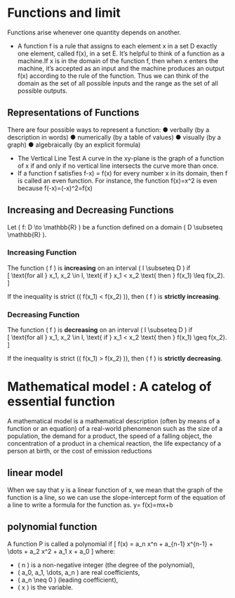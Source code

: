 # Functions and limit
Functions arise whenever one quantity depends on another.
* A function f is a rule that assigns to each element x in a set D exactly one element, called f(x), in a set E.
It’s helpful to think of a function as a machine.If x is in the domain of
the function f, then when x enters the machine, it’s accepted as an input and the machine produces an output f(x) according to the rule of the function. Thus we can think of the
domain as the set of all possible inputs and the range as the set of all possible outputs.

## Representations of Functions
There are four possible ways to represent a function:
● verbally (by a description in words)
● numerically (by a table of values)
● visually (by a graph)
● algebraically (by an explicit formula)

* The Vertical Line Test A curve in the xy-plane is the graph of a function of x if and only if no vertical line intersects the curve more than once.
* If a function f satisfies f-x) = f(x) for every number x in its domain, then f is called an even function. For instance, the function f(x)=x^2
 is even because  f(-x)=(-x)^2=f(x)

##  Increasing and Decreasing Functions

Let \( f: D \to \mathbb{R} \) be a function defined on a domain \( D \subseteq \mathbb{R} \).

### Increasing Function
The function \( f \) is **increasing** on an interval \( I \subseteq D \) if  
\[
\text{for all } x_1, x_2 \in I, \text{ if } x_1 < x_2 \text{ then } f(x_1) \leq f(x_2).
\]

If the inequality is strict (\( f(x_1) < f(x_2) \)), then \( f \) is **strictly increasing**.

### Decreasing Function
The function \( f \) is **decreasing** on an interval \( I \subseteq D \) if  
\[
\text{for all } x_1, x_2 \in I, \text{ if } x_1 < x_2 \text{ then } f(x_1) \geq f(x_2).
\]

If the inequality is strict (\( f(x_1) > f(x_2) \)), then \( f \) is **strictly decreasing**.


# Mathematical model : A catelog of essential function
A mathematical model is a mathematical description (often by means of a function or an equation) of a real-world phenomenon such as the size of a population, the demand
for a product, the speed of a falling object, the concentration of a product in a chemical reaction, the life expectancy of a person at birth, or the cost of emission reductions

## linear model
When we say that y is a linear function of x, we mean that the graph of the function is a line, so we can use the slope-intercept form of the equation of a line to write a formula
for the function as. y= f(x)=mx+b

## polynomial function
A function P is called a polynomial if
\[
f(x) = a_n x^n + a_{n-1} x^{n-1} + \dots + a_2 x^2 + a_1 x + a_0
\]
where:

- \( n \) is a non-negative integer (the degree of the polynomial),
- \( a_0, a_1, \dots, a_n \) are real coefficients,
- \( a_n \neq 0 \) (leading coefficient),
- \( x \) is the variable.

